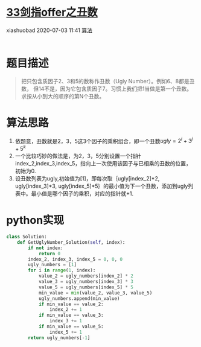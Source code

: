<div class="blog-article">
    <h1><a href="p.html?p=\算法\33剑指offer之丑数" class="title">33剑指offer之丑数</a></h1>
    <span class="author">xiashuobad</span>
    <span class="time">2020-07-03 11:41</span>
    <span><a href="tags.html?t=算法" class="tag">算法</a></span>
    </div><br/>
    
# 题目描述

> 把只包含质因子2、3和5的数称作丑数（Ugly Number）。例如6、8都是丑数，
> 但14不是，因为它包含质因子7。习惯上我们把1当做是第一个丑数。
> 求按从小到大的顺序的第N个丑数。

# 算法思路

1. 依题意，丑数就是2，3，5这3个因子的乘积组合，即一个丑数$ugly = 2^i + 3^j + 5^k$
2. 一个比较巧妙的做法是，为2，3，5分别设置一个指针index_2,index_3,index_5，指向上一次使用该因子与已相乘的丑数的位置，初始为0.
3. 设丑数列表为ugly,初始值为[1]，即每次取｛ugly[index_2]\*2, ugly[index_3]\*3, ugly[index_5]*5｝的最小值为下一个丑数，添加到ugly列表中。最小值是哪个因子的乘积，对应的指针就+1.

# python实现

```python
class Solution:
    def GetUglyNumber_Solution(self, index):
        if not index:
            return 0
        index_2, index_3, index_5 = 0, 0, 0
        ugly_numbers = [1]
        for i in range(1, index):
            value_2 = ugly_numbers[index_2] * 2
            value_3 = ugly_numbers[index_3] * 3
            value_5 = ugly_numbers[index_5] * 5
            min_value = min(value_2, value_3, value_5)
            ugly_numbers.append(min_value)
            if min_value == value_2:
                index_2 += 1
            if min_value == value_3:
                index_3 += 1
            if min_value == value_5:
                index_5 += 1
        return ugly_numbers[-1]
```